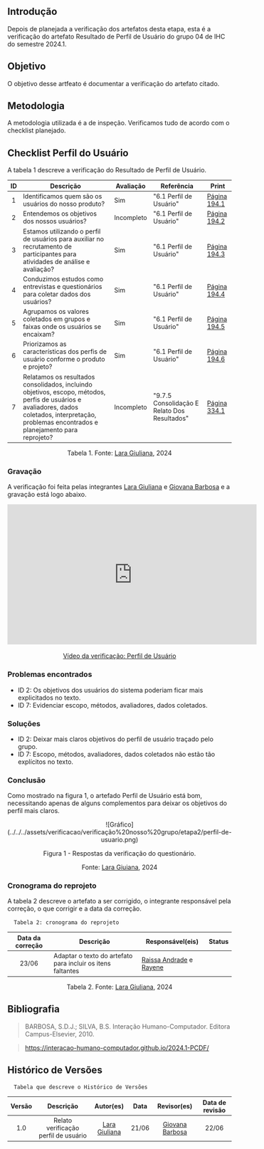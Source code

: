 ## Introdução
Depois de planejada a verificação dos artefatos desta etapa, esta é a verificação do artefato Resultado de Perfil de Usuário do grupo 04 de IHC do semestre 2024.1.

## Objetivo
O objetivo desse artfeato é documentar a verificação do artefato citado.

## Metodologia 
A metodologia utilizada é a de inspeção. Verificamos tudo de acordo com o checklist planejado.


## Checklist Perfil do Usuário
A tabela 1 descreve a verificação do Resultado de Perfil de Usuário.

| ID | Descrição | Avaliação | Referência | Print |
| :----: | --------- | ---------- | ----------- | ------- |
| 1 | Identificamos quem são os usuários do nosso produto? | Sim | "6.1 Perfil de Usuário" | [Página 194.1](../../../assets/verificacao/verificação%20nosso%20grupo/etapa2/Pagina194.1.png) |
| 2 | Entendemos os objetivos dos nossos usuários? | Incompleto | "6.1 Perfil de Usuário" | [Página 194.2](../../../assets/verificacao/verificação%20nosso%20grupo/etapa2/Pagina194.2.png) |
| 3 | Estamos utilizando o perfil de usuários para auxiliar no recrutamento de participantes para atividades de análise e avaliação? | Sim | "6.1 Perfil de Usuário" | [Página 194.3](../../../assets/verificacao/verificação%20nosso%20grupo/etapa2/Pagina194.3.png) |
| 4 | Conduzimos estudos como entrevistas e questionários para coletar dados dos usuários? | Sim | "6.1 Perfil de Usuário" | [Página 194.4](../../../assets/verificacao/verificação%20nosso%20grupo/etapa2/Pagina194.4.png) |
| 5 | Agrupamos os valores coletados em grupos e faixas onde os usuários se encaixam? | Sim | "6.1 Perfil de Usuário" | [Página 194.5](../../../assets/verificacao/verificação%20nosso%20grupo/etapa2/Pagina194.5.png) |
| 6 | Priorizamos as características dos perfis de usuário conforme o produto e projeto? | Sim | "6.1 Perfil de Usuário" | [Página 194.6](../../../assets/verificacao/verificação%20nosso%20grupo/etapa2/Pagina194.6.png) |
| 7 | Relatamos os resultados consolidados, incluindo objetivos, escopo, métodos, perfis de usuários e avaliadores, dados coletados, interpretação, problemas encontrados e planejamento para reprojeto? | Incompleto | "9.7.5 Consolidação E Relato Dos Resultados" | [Página 334.1](../../../assets/verificacao/verificação%20nosso%20grupo/etapa2/Pagina334.1.png) |

  <center> <p>Tabela 1. Fonte: <a href="https://github.com/gravelylara">Lara Giuliana</a>, 2024</p>
</center>

### Gravação
 A verificação foi feita pelas integrantes [Lara Giuliana](https://github.com/gravelylara) e [Giovana Barbosa](https://github.com//gio221) e a gravação está logo abaixo.

<p style="text-align: center">
    <iframe width="560" height="315" src="https://www.youtube.com/watch?v=i8mz3LA8Fvg" title="YouTube video player" frameborder="0" allow="accelerometer; autoplay; clipboard-write; encrypted-media; gyroscope; picture-in-picture; web-share" referrerpolicy="strict-origin-when-cross-origin" allowfullscreen></iframe>
</p>
<p style="text-align: center">
    <a href="https://www.youtube.com/watch?v=i8mz3LA8Fvg" target="_blank">Vídeo da verificação: Perfil de Usuário </a>
</p>

### Problemas encontrados
* ID 2: Os objetivos dos usuários do sistema poderiam ficar mais explicitados no texto.
* ID 7: Evidenciar escopo, métodos, avaliadores, dados coletados.


### Soluções
* ID 2: Deixar mais claros objetivos do perfil de usuário traçado pelo grupo.
* ID 7: Escopo, métodos, avaliadores, dados coletados não estão tão explícitos no texto.

### Conclusão
Como mostrado na figura 1, o artefado Perfil de Usuário está bom, necessitando apenas de alguns complementos para deixar os objetivos do perfil mais claros.

<center>
![Gráfico](../../../assets/verificacao/verificação%20nosso%20grupo/etapa2/perfil-de-usuario.png)
<div align="center">
<p> Figura 1 - Respostas da verificação do questionário.</p>
 <center>  <p>Fonte: <a href="https://github.com/gravelylara">Lara Giuiana</a>, 2024  </p></center>        
</div></center>


### Cronograma do reprojeto
A tabela 2 descreve o artefato a ser corrigido, o integrante responsável pela correção, o que corrigir e a data da correção.

      Tabela 2: cronograma do reprojeto
| Data da correção | Descrição | Responsável(eis) | Status |
| :----------------------: | -------------------- | ---------------- | --------------- |
| 23/06 | Adaptar o texto do artefato para incluir os itens faltantes |  [Raissa Andrade](https://github.com/RaissaAndradeS) e [Rayene](https://github.com/rayenealmeida) | |

<center> <p>Tabela 2. Fonte: <a href="https://github.com/gravelylara">Lara Giuliana</a>, 2024</p></center>

## Bibliografia
> BARBOSA, S.D.J.; SILVA, B.S. Interação Humano-Computador. Editora Campus-Elsevier, 2010.

> https://interacao-humano-computador.github.io/2024.1-PCDF/

## Histórico de Versões
      Tabela que descreve o Histórico de Versões

|     Versão       |     Descrição      |      Autor(es)      | Data           |  Revisor(es)          |Data de revisão|
| :----------------------------------------------------------: | :-------------------------------: | :-------------------------------------------------: | :-------------------------------: |  :-------------------------------: | :-------------------------------: |
| 1.0 | Relato verificação perfil de usuário | [Lara Giuliana](https://github.com/gravelylara)  | 21/06 | [Giovana Barbosa](https://github.com/gio221) | 22/06 